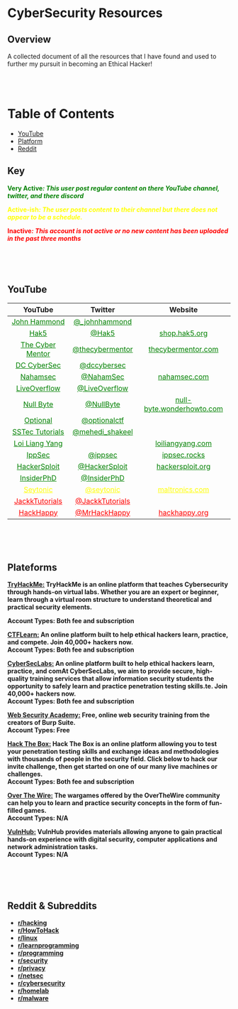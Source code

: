 # CyberSecurity Resources

## Overview
A collected document of all the resources that I have found and used to further my pursuit in becoming an Ethical Hacker!  

<br/>
<br/>

Table of Contents
=================
* [YouTube](#youtube)
* [Platform](#platform)
* [Reddit](#reddit)

## Key
<p><span style="color:green"<><b>Very Active<em>: This user post regular content on there YouTube channel, twitter, and there discord</em></span></p>
<p><span style="color:yellow"<><b>Active-ish<em>: The user posts content to their channel but there does not appear to be a schedule.</em></span></p>
<p><span style="color:red"<><b>Inactive<em>: This account is not active or no new content has been uploaded in the past three months</em></span></p>

<br/>
<br/>
<br/>


<a name="youtube"></a>
## YouTube
| **YouTube**  |  **Twitter** |  **Website** |
|:-:|:-:|:-:|
| <a href="https://www.youtube.com/channel/UCVeW9qkBjo3zosnqUbG7CFw" style="color:green">John Hammond</a> | <a href="https://twitter.com/_johnhammond" style="color:green">@_johnhammond</a> |  <a href="" style="color:green"></a> |
| <a href="https://www.youtube.com/channel/UC3s0BtrBJpwNDaflRSoiieQ" style="color:green">Hak5</a> | <a href="https://twitter.com/Hak5" style="color:green">@Hak5</a> |  <a href="https://shop.hak5.org/" style="color:green">shop.hak5.org</a> |
| <a href="https://www.youtube.com/channel/UC0ArlFuFYMpEewyRBzdLHiw" style="color:green">The Cyber Mentor</a> | <a href="https://twitter.com/thecybermentor" style="color:green">@thecybermentor</a> |  <a href="https://www.thecybermentor.com/" style="color:green">thecybermentor.com</a> |
| <a href="https://www.youtube.com/channel/UC3sccPO4v8YqCTn8sezZGTw" style="color:green">DC CyberSec</a> | <a href="https://twitter.com/dccybersec" style="color:green">@dccybersec</a> |  <a href="" style="color:green"></a> |
| <a href="https://www.youtube.com/channel/UCCZDt7MuC3Hzs6IH4xODLBw" style="color:green">Nahamsec</a> | <a href="https://twitter.com/NahamSec" style="color:green">@NahamSec</a> |  <a href="https://www.nahamsec.com/" style="color:green">nahamsec.com</a> |
| <a href="https://www.youtube.com/channel/UClcE-kVhqyiHCcjYwcpfj9w" style="color:green">LiveOverflow</a> | <a href="https://twitter.com/LiveOverflow" style="color:green">@LiveOverflow</a> |  <a href="" style="color:green"></a> |
| <a href="https://www.youtube.com/channel/UCgTNupxATBfWmfehv21ym-g" style="color:green">Null Byte</a> | <a href="https://twitter.com/NullByte" style="color:green">@NullByte</a> |  <a href="https://null-byte.wonderhowto.com/https://null-byte.wonderhowto.com/" style="color:green">null-byte.wonderhowto.com</a> |
| <a href="https://www.youtube.com/channel/UCK1rytKRQPJh-78RS4jt9eA" style="color:green">Optional</a> | <a href="https://twitter.com/optionalctf" style="color:green">@optionalctf</a> |  <a href="" style="color:green"></a> |
| <a href="https://www.youtube.com/channel/UCHvUTfxL_9bNQgqzekPWHtg/about" style="color:green">SSTec Tutorials</a> | <a href="https://twitter.com/mehedi_shakeel" style="color:green">@mehedi_shakeel</a> |  <a href="" style="color:green"></a> |
| <a href="https://www.youtube.com/channel/UC1szFCBUWXY3ESff8dJjjzw/videos" style="color:green">Loi Liang Yang</a> | <a href="" style="color:green"></a> |  <a href="http://www.loiliangyang.com/" style="color:green">loiliangyang.com</a> |
| <a href="https://t.co/55HUMPboLy?amp=1" style="color:green">IppSec</a> | <a href="https://twitter.com/ippsec" style="color:green">@ippsec</a> |  <a href="https://ippsec.rocks/" style="color:green">ippsec.rocks</a> |
| <a href="https://www.youtube.com/channel/UC0ZTPkdxlAKf-V33tqXwi3Q/videos" style="color:green">HackerSploit</a> | <a href="https://twitter.com/HackerSploit" style="color:green">@HackerSploit</a> |  <a href="https://hackersploit.org/" style="color:green">hackersploit.org</a> |
| <a href="https://www.youtube.com/user/RapidBug/videos" style="color:green">InsiderPhD</a> | <a href="https://twitter.com/InsiderPhD" style="color:green">@InsiderPhD</a> |  <a href="" style="color:green"></a> |
| <a href="https://www.youtube.com/channel/UCW6xlqxSY3gGur4PkGPEUeA/videos" style="color:yellow">Seytonic</a> | <a href="https://twitter.com/SetonicMC" style="color:yellow">@seytonic</a> |  <a href="https://maltronics.com/" style="color:yellow">maltronics.com</a> |
| <a href="https://www.youtube.com/channel/UC64x_rKHxY113KMWmprLBPA" style="color:red">JackkTutorials</a> | <a href="https://twitter.com/JackkTutorials" style="color:red">@JackkTutorials</a> |  <a href="" style="color:green"></a> |
| <a href="" style="color:red">HackHappy</a> | <a href="https://twitter.com/MrHackHappy" style="color:red">@MrHackHappy</a> |  <a href="https://www.hackhappy.org/" style="color:red">hackhappy.org</a> |

<br/>
<br/>
<br/>

<a name="platfrome"></a>
## Plateforms

<a href="https://tryhackme.com/">TryHackMe:</a> TryHackMe is an online platform that teaches Cybersecurity through hands-on virtual labs. Whether you are an expert or beginner, learn through a virtual room structure to understand theoretical and practical security elements.  
    
**Account Types:**  Both fee and subscription

<a href="https://ctflearn.com/">CTFLearn:</a> An online platform built to help ethical hackers learn, practice, and compete. Join 40,000+ hackers now.  
**Account Types:**  Both fee and subscription

<a href="https://www.cyberseclabs.co.uk/">CyberSecLabs:</a> An online platform built to help ethical hackers learn, practice, and comAt CyberSecLabs, we aim to provide secure, high-quality training services that allow information security students the opportunity to safely learn and practice penetration testing skills.te. Join 40,000+ hackers now.  
**Account Types:**  Both fee and subscription

<a href="https://portswigger.net/web-security">Web Security Academy:</a> Free, online web security training from the creators of Burp Suite.  
**Account Types:**  Free

<a href="https://www.hackthebox.eu//">Hack The Box:</a> Hack The Box is an online platform allowing you to test your penetration testing skills and exchange ideas and methodologies with thousands of people in the security field. Click below to hack our invite challenge, then get started on one of our many live machines or challenges.  
**Account Types:**  Both fee and subscription

<a href="https://overthewire.org/wargames/">Over The Wire:</a> The wargames offered by the OverTheWire community can help you to learn and practice security concepts in the form of fun-filled games.  
**Account Types:**  N/A

<a href="https://www.vulnhub.com/">VulnHub:</a> VulnHub provides materials allowing anyone to gain practical hands-on experience with digital security, computer applications and network administration tasks.  
**Account Types:**  N/A

<br/>
<br/>
<br/>

<a name="reddit"></a>
## Reddit & Subreddits

* [r/hacking](https://www.reddit.com/r/hacking/ "Malware")
* [r/HowToHack](https://reddit.com/r/HowToHack/ "HowToHack")
* [r/linux](https://reddit.com/r/linux/ "Linux")
* [r/learnprogramming](https://reddit.com/r/learnprogramming/ "LearnProgramming")
* [r/programming](https://reddit.com/r/programming/ "Programming")
* [r/security](https://reddit.com/r/security/ "Security")
* [r/privacy](https://reddit.com/r/privacy/ "Privacy")
* [r/netsec](https://reddit.com/r/netsec/ "NetSec")
* [r/cybersecurity](https://reddit.com/r/cybersecurity/ "CyberSecutiy")
* [r/homelab](https://www.reddit.com/r/homelab/ "HomeLab")
* [r/malware](https://reddit.com/r/Malware/ "Malware")

<br/>
<br/>
<br/>
